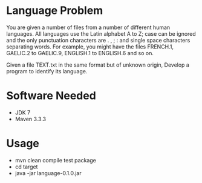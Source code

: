 # Language Problem

You are given a number of files from a number of different human languages. All languages use the 
Latin alphabet A to Z; case can be ignored and the only punctuation characters are . , ; : and single 
space characters separating words. For example, you might have the files FRENCH.1, GAELIC.2 to 
GAELIC.9, ENGLISH.1 to ENGLISH.6 and so on. 

Given a file TEXT.txt in the same format but of unknown origin, Develop a program to identify its 
language.

# Software Needed
- JDK 7
- Maven 3.3.3

# Usage
- mvn clean compile test package
- cd target
- java -jar language-0.1.0.jar 

